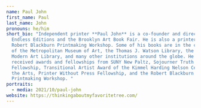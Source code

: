```yaml
---
name: Paul John
first_name: Paul
last_name: John
pronouns: he/him
short_bio: "Independent printer **Paul John** is a co-founder and director of
  Endless Editions and the Brooklyn Art Book Fair. He is also a ​printer at the
  Robert Blackburn Printmaking Workshop. Some of his books are in the collection
  of the Metropolitan Museum of Art, the Thomas J. Watson Library, the Museum of
  Modern Art Library, and many other institutions around the globe. He has
  received awards and fellowships from SUNY New Paltz, Sojourner Truth
  Fellowship, Transitional Artist Award of the Kimmel Harding Nelson Center for
  the Arts, Printer Without Press Fellowship, and the Robert Blackburn
  Printmaking Workshop. "
portraits:
  - media: 2021/10/paul-john
website: https://thinkingaboutmyfavoritetree.com/
---
```

